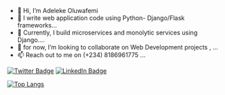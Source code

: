 - 👋 Hi, I’m Adeleke Oluwafemi
- 👀 I write web application code using Python- Django/Flask frameworks...
- 🌱 Currently, I build microservices and monolytic services using Django....
- 💞️ for now, I’m looking to collaborate on Web Development projects , ...
- 📫 Reach out to me on (+234) 8186961775  ...

[![Twitter Badge](https://img.shields.io/badge/Twitter-Profile-informational?style=flat&logo=twitter&logoColor=white&color=1CA2F1)](https://twitter.com/great_blac)
[![LinkedIn Badge](https://img.shields.io/badge/LinkedIn-Profile-informational?style=flat&logo=linkedin&logoColor=white&color=0D76A8)](https://www.linkedin.com/in/adeleke-code)

[![Top Langs](https://github-readme-stats.vercel.app/api/top-langs/?username=Adrianthebeloved&&show_icons=true&theme=radical&layout=compact)](https://github.com/adeleke-code/github-readme-stats)
